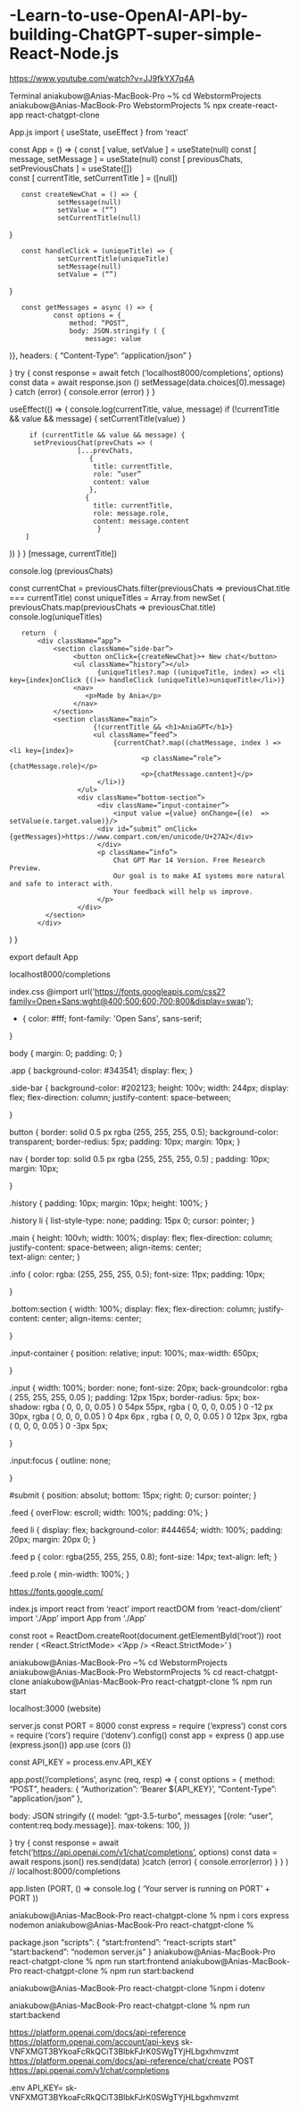 # -Learn-to-use-OpenAI-API-by-building-ChatGPT-super-simple-React-Node.js



https://www.youtube.com/watch?v=JJ9fkYX7q4A

Terminal 
aniakubow@Anias-MacBook-Pro ~% cd WebstormProjects 
aniakubow@Anias-MacBook-Pro WebstormProjects % npx create-react-app react-chatgpt-clone 


App.js 
import { useState, useEffect } from ‘react’

const App = () => {
       const [ value, setValue ] = useState(null)
       const [ message, setMessage ] = useState(null) 
       const [ previousChats, setPreviousChats ] = useState([])       
       const [ currentTitle, setCurrentTitle ] = ([null]) 

       const createNewChat = () => {
                setMessage(null)
                setValue = (“”)
                setCurrentTitle(null)
}

       const handleClick = (uniqueTitle) => {
                setCurrentTitle(uniqueTitle)
                setMessage(null)
                setValue = (“”)
}

       const getMessages = async () => {
               const options = {
                   method: “POST”,
                   body: JSON.stringify ( {
                       message: value
)},
                   headers: {
                       “Content-Type”: “application/json”
}

}
               try {
                     const response = await fetch (‘localhost8000/completions’, options)  
                     const data = await response.json ()
                     setMessage(data.choices[0].message) 
} catch (error) {
               console.error (error)
     }
}

useEffect(() => {
          console.log(currentTitle, value, message)
          if (!currentTitle && value && message) {
                    setCurrentTitle(value)
}

         if (currentTitle && value && message) {
          setPreviousChat(prevChats => (
                     [...prevChats, 
                        {
                         title: currentTitle, 
                         role: “user”
                         content: value
                        }, 
                       { 
                         title: currentTitle,
                         role: message.role,
                         content: message.content
                          }
        ]
))
}
} [message, currentTitle])

console.log (previousChats)

const currentChat = previousChats.filter(previousChats => previousChat.title === currentTitle)
const uniqueTitles = Array.from newSet ( previousChats.map(previousChats => previousChat.title)
console.log(uniqueTitles)

       return  (
           <div className=”app”>
               <section className=”side-bar”>
                    <button onClick={createNewChat}>+ New chat</button>
                    <ul className=”history”></ul>
                          {uniqueTitles?.map ((uniqueTitle, index) => <li key={index}onClick {()=> handleClick (uniqueTitle)>uniqueTitle</li>)}
                    <nav>
                       <p>Made by Ania</p>
                    </nav>
               </section>
               <section className=”main”>
                         {!currentTitle && <h1>AniaGPT</h1>}
                         <ul className=”feed”>
                              {currentChat?.map((chatMessage, index ) => <li key={index}>
                                     <p className=”role”>{chatMessage.role}</p>
                                     <p>{chatMessage.content}</p>
                          </li>)}
                     </ul>
                     <div className=”bottom-section”>
                          <div className=”input-container”>
                              <input value ={value} onChange={(e)  => setValue(e.target.value)}/>
                          <div id=”submit” onClick={getMessages}>https://www.compart.com/en/unicode/U+27A2</div>
                          </div>
                          <p className=”info”>
                              Chat GPT Mar 14 Version. Free Research Preview.
                              Our goal is to make AI systems more natural and safe to interact with.
                              Your feedback will help us improve.  
                          </p>
                     </div>
             </section>
           </div>
 )
}

export default App

localhost8000/completions

index.css
@import url('https://fonts.googleapis.com/css2?family=Open+Sans:wght@400;500;600;700;800&display=swap');

* {
       color: #fff;
       font-family: 'Open Sans', sans-serif;

}

body {
       margin: 0;
       padding: 0;
}

.app {
       background-color: #343541;
       display: flex;
}

.side-bar {
        background-color: #202123;
        height: 100v;
        width: 244px;
        display: flex;
        flex-direction: column;
        justify-content: space-between;
 
}

button {
       border: solid 0.5 px rgba (255, 255, 255, 0.5);
       background-color: transparent;
       border-redius: 5px;
       padding: 10px;
       margin: 10px;
}

nav {
       border top: solid 0.5 px rgba (255, 255, 255, 0.5) ;
       padding: 10px;
       margin: 10px;

}

.history {
       padding: 10px;
       margin: 10px;
       height: 100%; 
}

.history li {
       list-style-type: none;
       padding: 15px 0;
       cursor: pointer; 
}

.main {
         height: 100vh;
         width: 100%;
         display: flex;
         flex-direction: column;
         justify-content: space-between;
         align-items: center;  
         text-align: center;
}

.info {
        color: rgba: (255, 255, 255, 0.5);
        font-size: 11px;
        padding: 10px;
            
}

.bottom:section {
        width: 100%;
        display: flex; 
        flex-direction: column;
        justify-content: center;
        align-items: center;
        
}

.input-container {
        position: relative;
        input: 100%;
        max-width: 650px;
        
}

.input {
        width: 100%;
        border: none;
        font-size: 20px;
        back-groundcolor: rgba ( 255, 255, 255, 0.05 );
        padding: 12px 15px;
         border-radius: 5px;
         box-shadow: rgba ( 0, 0, 0, 0.05 ) 0 54px 55px,
                     rgba ( 0, 0, 0, 0.05 ) 0 -12 px 30px,
                     rgba ( 0, 0, 0, 0.05 ) 0 4px 6px ,
                     rgba ( 0, 0, 0, 0.05 ) 0 12px 3px,
                     rgba ( 0, 0, 0, 0.05 ) 0 -3px 5px;

}

.input:focus {
          outline: none;
          
}

#submit {
          position: absolut;
          bottom: 15px; 
          right: 0;
          cursor: pointer;
} 

.feed {
         overFlow: escroll;
         width: 100%;
         padding: 0%;
}

.feed li {
         display: flex;
         background-color: #444654;
         width: 100%;
         padding: 20px;
         margin: 20px 0;
}

.feed p {
         color: rgba(255, 255, 255, 0.8);
         font-size: 14px;
         text-align: left;
}

.feed p.role {
         min-width: 100%;
}

https://fonts.google.com/

index.js 
import react from ‘react’
import reactDOM from ‘react-dom/client’
import ‘./App’
import App from ‘./App’

const root = ReactDom.createRoot(document.getElementById(‘root’))
root render (
       <React.StrictMode>
              <’App />
       <React.StrictMode>’
)

aniakubow@Anias-MacBook-Pro ~% cd WebstormProjects 
aniakubow@Anias-MacBook-Pro WebstormProjects % cd react-chatgpt-clone
aniakubow@Anias-MacBook-Pro react-chatgpt-clone % npm run start

localhost:3000 (website)






server.js
const PORT = 8000
const express = require (‘express’)
const cors = require (‘cors’)
require (‘dotenv’).config()
const app = express ()
app.use (express.json())
app.use (cors ())

const API_KEY = process.env.API_KEY

app.post(‘/completions’, async (req, resp) => {
      const options = {
           method: “POST”,
           headers: {
                “Authorization”: ‘Bearer ${API_KEY}’,
                 “Content-Type”: “application/json” 
},

body: JSON stringify ({
          model: “gpt-3.5-turbo”,
          messages [{role: “user”, content:req.body.message}].
          max-tokens: 100, 
})

}
      try {
          const response = await fetch(‘https://api.openai.com/v1/chat/completions’, options)
          const data = await respons.json()
          res.send(data)
}catch (error) {
           console.error(error)
}
} ) // localhost:8000/completions

app.listen (PORT, ()  => console.log ( ‘Your server is running on PORT’ + PORT ))



aniakubow@Anias-MacBook-Pro react-chatgpt-clone % npm i cors express nodemon
aniakubow@Anias-MacBook-Pro react-chatgpt-clone %

package.json
“scripts”: {
      “start:frontend”: “react-scripts start”
      “start:backend”: “nodemon server.js”
} 
aniakubow@Anias-MacBook-Pro react-chatgpt-clone % npm run start:frontend
aniakubow@Anias-MacBook-Pro react-chatgpt-clone % npm run start:backend

aniakubow@Anias-MacBook-Pro react-chatgpt-clone %npm i dotenv

aniakubow@Anias-MacBook-Pro react-chatgpt-clone % npm run start:backend

https://platform.openai.com/docs/api-reference
https://platform.openai.com/account/api-keys 
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
https://platform.openai.com/docs/api-reference/chat/create 
POST https://api.openai.com/v1/chat/completions 

.env 
API_KEY= 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

